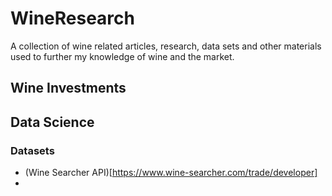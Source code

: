 # WineResearch
A collection of wine related articles, research, data sets and other materials used to further my knowledge of wine and the market.

## Wine Investments

## Data Science

### Datasets
* (Wine Searcher API)[https://www.wine-searcher.com/trade/developer]
* 
